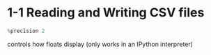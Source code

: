 # 1-1 Reading and Writing CSV files

```python
%precision 2
```
controls how floats display (only works in an IPython interpreter)
